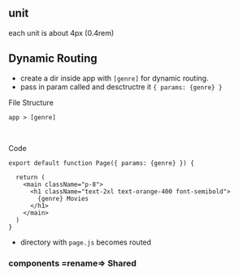 ## unit
each unit is about 4px (0.4rem)

## Dynamic Routing
* create a dir inside app with `[genre]` for dynamic routing.
* pass in param called and desctructre it `{ params: {genre} }`

File Structure
```
app > [genre]
```

<br>

Code
```
export default function Page({ params: {genre} }) {

  return (
    <main className="p-8">
      <h1 className="text-2xl text-orange-400 font-semibold">
        {genre} Movies
      </h1>
    </main>
  )
}
```

* directory with `page.js` becomes routed

### components =rename=> Shared